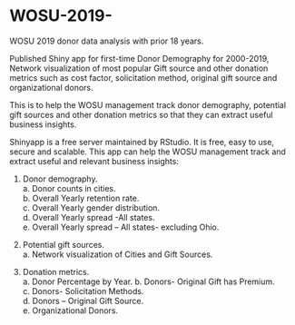 # WOSU-2019-
WOSU 2019 donor data analysis with prior 18 years. 

Published Shiny app for first-time Donor Demography for 2000-2019, Network visualization of most popular Gift source and other donation metrics 
such as cost factor, solicitation method, original gift source and organizational donors.    

This is to help the WOSU management track donor demography, potential gift sources and other donation metrics 
so that they can extract useful business insights.  

Shinyapp is a free server maintained by RStudio. It is free, easy to use, secure and scalable. This app can help the WOSU management track and extract useful and relevant business insights:
1.	Donor demography.  
a.	Donor counts in cities.  
b.	Overall Yearly retention rate.  
c.	Overall Yearly gender distribution.  
d.	Overall Yearly spread -All states.  
e.	Overall Yearly spread – All states- excluding Ohio.  

2.	Potential gift sources.    
a.	Network visualization of Cities and Gift Sources.   

3.	Donation metrics.    
a.	Donor Percentage by Year. 
b.	Donors- Original Gift has Premium.  
c.	Donors- Solicitation Methods.  
d.	Donors – Original Gift Source.  
e.	Organizational Donors. 




 
